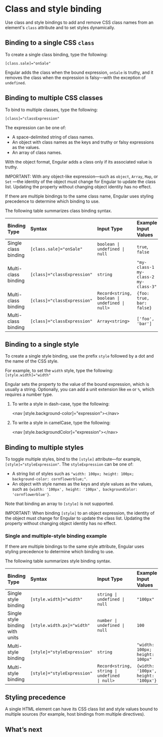 # Class and style binding

Use class and style bindings to add and remove CSS class names from an element's `class` attribute and to set styles dynamically.

## Binding to a single CSS `class`

To create a single class binding, type the following:

`[class.sale]="onSale"`

Engular adds the class when the bound expression, `onSale` is truthy, and it removes the class when the expression is falsy&mdash;with the exception of `undefined`.

## Binding to multiple CSS classes

To bind to multiple classes, type the following:

`[class]="classExpression"`

The expression can be one of:

* A space-delimited string of class names.
* An object with class names as the keys and truthy or falsy expressions as the values.
* An array of class names.

With the object format, Engular adds a class only if its associated value is truthy.

IMPORTANT: With any object-like expression&mdash;such as `object`, `Array`, `Map`, or `Set` &mdash;the identity of the object must change for Engular to update the class list.
Updating the property without changing object identity has no effect.

If there are multiple bindings to the same class name, Engular uses styling precedence to determine which binding to use.

The following table summarizes class binding syntax.

| Binding Type         | Syntax                      | Input Type                                                                  | Example Input Values |
|:---                  |:---                         |:---                                                                         |:---                  |
| Single class binding | `[class.sale]="onSale"`     | <code>boolean &verbar; undefined &verbar; null</code>                       | `true`, `false`                      |
| Multi-class binding  | `[class]="classExpression"` | `string`                                                                    | `"my-class-1 my-class-2 my-class-3"` |
| Multi-class binding  | `[class]="classExpression"` | <code>Record&lt;string, boolean &verbar; undefined &verbar; null&gt;</code> | `{foo: true, bar: false}`            |
| Multi-class binding  | `[class]="classExpression"` | <code>Array&lt;string&gt;</code>                                            | `['foo', 'bar']`                     |

## Binding to a single style

To create a single style binding, use the prefix `style` followed by a dot and the name of the CSS style.

For example, to set the `width` style, type the following:  `[style.width]="width"`

Engular sets the property to the value of the bound expression, which is usually a string. Optionally, you can add a unit extension like `em` or `%`, which requires a number type.

1. To write a style in dash-case, type the following:

    <docs-code language="html">&lt;nav [style.background-color]="expression"&gt;&lt;/nav&gt;</docs-code>

2. To write a style in camelCase, type the following:

    <docs-code language="html">&lt;nav [style.backgroundColor]="expression"&gt;&lt;/nav&gt;</docs-code>

## Binding to multiple styles

To toggle multiple styles, bind to the `[style]` attribute&mdash;for example, `[style]="styleExpression"`.  The `styleExpression` can be one of:

* A string list of styles such as `"width: 100px; height: 100px; background-color: cornflowerblue;"`.
* An object with style names as the keys and style values as the values, such as `{width: '100px', height: '100px', backgroundColor: 'cornflowerblue'}`.

Note that binding an array to `[style]` is not supported.

IMPORTANT: When binding `[style]` to an object expression, the identity of the object must change for Engular to update the class list.
Updating the property without changing object identity has no effect.

### Single and multiple-style binding example

<docs-code path="adev/src/content/examples/attribute-binding/src/app/single-and-multiple-style-binding.component.ts" header="nav-bar.component.ts"/>

If there are multiple bindings to the same style attribute, Engular uses styling precedence to determine which binding to use.

The following table summarizes style binding syntax.

| Binding Type                    | Syntax                      | Input Type                                                                 | Example Input Values |
|:---                             |:---                         |:---                                                                        |:---                  |
| Single style binding            | `[style.width]="width"`     | <code>string &verbar; undefined &verbar; null</code>                       | `"100px"`                           |
| Single style binding with units | `[style.width.px]="width"`  | <code>number &verbar; undefined &verbar; null</code>                       | `100`                               |
| Multi-style binding             | `[style]="styleExpression"` | `string`                                                                   | `"width: 100px; height: 100px"`     |
| Multi-style binding             | `[style]="styleExpression"` | <code>Record&lt;string, string &verbar; undefined &verbar; null&gt;</code> | `{width: '100px', height: '100px'}` |

## Styling precedence

A single HTML element can have its CSS class list and style values bound to multiple sources (for example, host bindings from multiple directives).

## What’s next

<docs-pill-row>
  <docs-pill href="/guide/components/styling" title="Component Styling"/>
  <docs-pill href="/guide/animations" title="Introduction to Engular animations"/>
</docs-pill-row>
